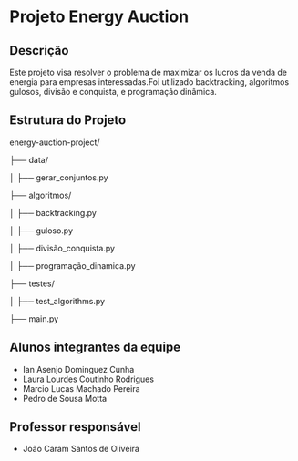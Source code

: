 # Projeto Energy Auction

## Descrição

Este projeto visa resolver o problema de maximizar os lucros da venda de energia para empresas interessadas.Foi utilizado backtracking, algoritmos gulosos, divisão e conquista, e programação dinâmica.

## Estrutura do Projeto

energy-auction-project/

├── data/

│   ├── gerar_conjuntos.py

├── algoritmos/

│   ├── backtracking.py

│   ├── guloso.py

│   ├── divisão_conquista.py

│   ├── programação_dinamica.py

├── testes/

│   ├── test_algorithms.py

├── main.py


## Alunos integrantes da equipe

* Ian Asenjo Dominguez Cunha
* Laura Lourdes Coutinho Rodrigues
* Marcio Lucas Machado Pereira
* Pedro de Sousa Motta

## Professor responsável

* João Caram Santos de Oliveira

